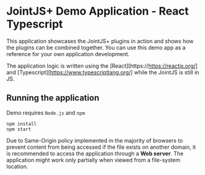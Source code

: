 # JointJS+ Demo Application - React Typescript

This application showcases the JointJS+ plugins in action and shows how the plugins
can be combined together. You can use this demo app as a reference for your own application
development.

The application logic is written using the [React][https://https://reactjs.org/] and [Typescript][https://www.typescriptlang.org/] while the JointJS is still in JS.

## Running the application

Demo requires `Node.js` and `npm`

```
npm install
npm start
```

Due to Same-Origin policy implemented in the majority of browsers to prevent content from being accessed if the file exists on another domain, it is recommended to access the application through a **Web server**. The application might work only partially when viewed from a file-system location.

